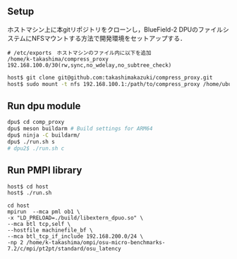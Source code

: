 


## Setup

ホストマシン上に本gitリポジトリをクローンし，BlueField-2 DPUのファイルシステムにNFSマウントする方法で開発環境をセットアップする．


```
# /etc/exports　ホストマシンのファイル内に以下を追加
/home/k-takashima/compress_proxy 192.168.100.0/30(rw,sync,no_wdelay,no_subtree_check)
```

```bash
host$ git clone git@github.com:takashimakazuki/compress_proxy.git
host$ sudo mount -t nfs 192.168.100.1:/path/to/compress_proxy /home/ubuntu/compress_proxy -o hard,intr
```

## Run dpu module

```bash
dpu$ cd comp_proxy
dpu$ meson buildarm # Build settings for ARM64
dpu$ ninja -C buildarm/
dpu$ ./run.sh s
# dpu2$ ./run.sh c
```

## Run PMPI library
```bash
host$ cd host
host$ ./run.sh
```


```
cd host
mpirun  --mca pml ob1 \
-x "LD_PRELOAD=./build/libextern_dpuo.so" \
--mca btl tcp,self \
--hostfile machinefile_bf \
--mca btl_tcp_if_include 192.168.200.0/24 \
-np 2 /home/k-takashima/ompi/osu-micro-benchmarks-7.2/c/mpi/pt2pt/standard/osu_latency
```
